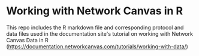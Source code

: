 # Working with Network Canvas in R
This repo includes the R markdown file and corresponding protocol and data files used in the documentation site's tutorial on working with Network Canvas Data in R (https://documentation.networkcanvas.com/tutorials/working-with-data/)
